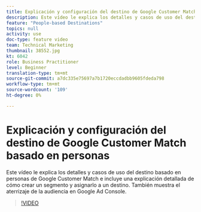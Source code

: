 ```yaml
---
title: Explicación y configuración del destino de Google Customer Match basado en personas
description: Este vídeo le explica los detalles y casos de uso del destino de Google Customer Match basado en personas, e incluye una introducción para crear un segmento y asignarlo a un destino. También muestra el aterrizaje de la audiencia en Google Ad Console.
feature: "People-based Destinations"
topics: null
activity: use
doc-type: feature video
team: Technical Marketing
thumbnail: 38552.jpg
kt: 6042
role: Business Practitioner
level: Beginner
translation-type: tm+mt
source-git-commit: a7dc335e75697a7b1720eccdadbb9605fdeda798
workflow-type: tm+mt
source-wordcount: '109'
ht-degree: 0%

---
```



# Explicación y configuración del destino de Google Customer Match basado en personas

Este vídeo le explica los detalles y casos de uso del destino basado en personas de Google Customer Match e incluye una explicación detallada de cómo crear un segmento y asignarlo a un destino. También muestra el aterrizaje de la audiencia en Google Ad Console.

>[!VIDEO](https://video.tv.adobe.com/v/38552/?quality=12&learn=on)
